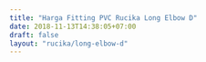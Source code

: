 ```yaml
---
title: "Harga Fitting PVC Rucika Long Elbow D"
date: 2018-11-13T14:38:05+07:00
draft: false
layout: "rucika/long-elbow-d"
---
```


